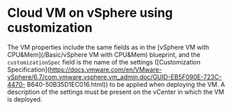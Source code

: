 # Cloud VM on vSphere using customization

The VM properties include the same fields as in the [vSphere VM with CPU&Mem](/Basic/vSphere VM with CPU&Mem) blueprint,
and the `customizationSpec` field is the name of the settings ([Customization Specification](https://docs.vmware.com/en/VMware-vSphere/6.7/com.vmware.vsphere.vm_admin.doc/GUID-EB5F090E-723C-4470- B640-50B35D1EC016.html)) to be applied
when deploying the VM. A description of the settings must be present on the vCenter in which the VM is deployed.